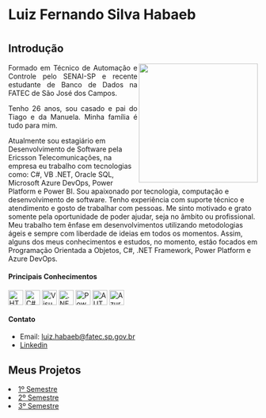 <h1>Luiz Fernando Silva Habaeb<h1>

## Introdução

<img align="right" src="https://user-images.githubusercontent.com/82103455/190830861-1532f904-9330-453c-a298-dfa2739d63c5.png" height="240px">
<p align="justify">Formado em Técnico de Automação e Controle pelo SENAI-SP e recente estudante de Banco de Dados na FATEC de São José dos Campos.</p> 

</p>

<p align="justify">Tenho 26 anos, sou casado e pai do Tiago e da Manuela. Minha família é tudo para mim.

Atualmente sou estagiário em Desenvolvimento de Software pela Ericsson Telecomunicações, na empresa eu trabalho com tecnologias como: C#, VB .NET, Oracle SQL, Microsoft Azure DevOps, Power Platform e Power BI. 
Sou apaixonado por tecnologia, computação e desenvolvimento de software. Tenho experiência com suporte técnico e atendimento e gosto de trabalhar com pessoas. Me sinto motivado e grato somente pela oportunidade de poder ajudar, seja no âmbito ou profissional. Meu trabalho tem ênfase em desenvolvimentos utilizando metodologias ágeis e sempre com liberdade de ideias em todos os momentos. Assim, alguns dos meus conhecimentos e estudos, no momento, estão focados em Programação Orientada a Objetos, C#, .NET Framework, Power Platform e Azure DevOps.</p>

#### Principais Conhecimentos
<p>
  <img align="center" alt="HTML5" height="30" src="https://cdn.jsdelivr.net/gh/devicons/devicon/icons/html5/html5-original.svg">
  <img align="center" alt="C#" height="30" src="https://static.cdnlogo.com/logos/c/27/c.svg" />
  <img align="center" alt="Visual Basic" height="30" src="https://upload.wikimedia.org/wikipedia/commons/thumb/4/40/VB.NET_Logo.svg/1024px-VB.NET_Logo.svg.png" />
  <img align="center" alt=".NET Framework" height="30" src="https://seeklogo.com/images/M/microsoft-net-logo-4D9DA1DB77-seeklogo.com.png" />
  <img align="center" alt="Power BI" height="30" src="https://logos-world.net/wp-content/uploads/2022/02/Power-BI-Logo-700x394.png" />
  <img align="center" alt="AUTOMATE" height="30" src="https://img.icons8.com/fluency/452/microsoft-power-automate-2020.png">
  <img align="center" alt="Azure DevOps" height="30" src="https://miro.medium.com/max/875/1*Ome-oSxDNx7mQxJFZJ-NJg.png" />
</p>
 
#### Contato
- Email:  luiz.habaeb@fatec.sp.gov.br
- <a href="https://linkedin.com/in/luizhabaeb">Linkedin</a>

## Meus Projetos
 
<li><a href="https://github.com/luizhabaeb/PortifolioAPIs_FATEC/blob/main/1%C2%BA%20Semestre.md">1º Semestre</a></li>
<li><a href="https://github.com/luizhabaeb/PortifolioAPIs_FATEC/blob/main/2%C2%BA%20Semestre.md">2º Semestre</a></li>
<li><a href="https://github.com/luizhabaeb/PortifolioAPIs_FATEC/blob/main/3%C2%BA%20Semestre.md">3º Semestre</a></li>


